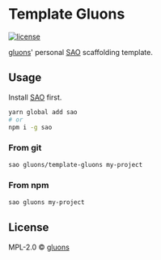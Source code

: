 # Template Gluons
[![license](https://img.shields.io/github/license/gluons/template-gluons.svg?style=flat-square)](./LICENSE)

[gluons](https://github.com/gluons)' personal [SAO](https://github.com/egoist/sao) scaffolding template.

## Usage

Install [SAO](https://github.com/egoist/sao) first.

```bash
yarn global add sao
# or
npm i -g sao
```

### From git

```bash
sao gluons/template-gluons my-project
```

### From npm

```bash
sao gluons my-project
```

## License

MPL-2.0 &copy; [gluons](https://github.com/gluons)
